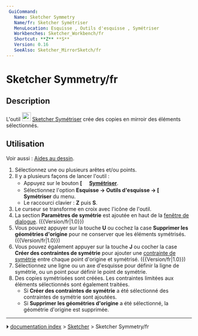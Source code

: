 ```yaml
---
 GuiCommand:
   Name: Sketcher Symmetry
   Name/fr: Sketcher Symétriser
   MenuLocation: Esquisse , Outils d'esquisse , Symétriser
   Workbenches: Sketcher_Workbench/fr
   Shortcut: **Z** **S**
   Version: 0.16
   SeeAlso: Sketcher_MirrorSketch/fr
---
```


# Sketcher Symmetry/fr

## Description

L\'outil <img alt="" src=images/Sketcher_Symmetry.svg  style="width:24px;"> [Sketcher Symétriser](Sketcher_Symmetry/fr.md) crée des copies en mirroir des éléments sélectionnés.



## Utilisation

Voir aussi : [Aides au dessin](Sketcher_Workbench/fr#Aides_au_dessin.md).

1.  Sélectionnez une ou plusieurs arêtes et/ou points.
2.  Il y a plusieurs façons de lancer l\'outil :
    -   Appuyez sur le bouton **[<img src=images/Sketcher_Symmetry.svg style="width:16px"> [Symétriser](Sketcher_Symmetry/fr.md)**.
    -   Sélectionnez l\'option **Esquisse → Outils d'esquisse → [<img src=images/Sketcher_Symmetry.svg style="width:16px"> Symétriser** du menu.
    -   Le raccourci clavier : **Z** puis **S**.
3.  Le curseur se transforme en croix avec l\'icône de l\'outil.
4.  La section **Paramètres de symétrie** est ajoutée en haut de la [fenêtre de dialogue](Sketcher_Dialog/fr.md). ({{Version/fr|1.0}})
5.  Vous pouvez appuyer sur la touche **U** ou cochez la case **Supprimer les géométries d\'origine** pour ne conserver que les éléments symétrisés. ({{Version/fr|1.0}})
6.  Vous pouvez également appuyer sur la touche **J** ou cocher la case **Créer des contraintes de symétrie** pour ajouter une [contrainte de symétrie](Sketcher_ConstrainSymmetric/fr.md) entre chaque point d\'origine et symétrisé. ({{Version/fr|1.0}})
7.  Sélectionnez une ligne ou un axe d\'esquisse pour définir la ligne de symétrie, ou un point pour définir le point de symétrie.
8.  Des copies symétrisées sont créées. Les contraintes limitées aux éléments sélectionnés sont également traitées.
    -   Si **Créer des contraintes de symétrie** a été sélectionné des contraintes de symétrie sont ajoutées.
    -   Si **Supprimer les géométries d\'origine** a été sélectionné, la géométrie d\'origine est supprimée.



---
⏵ [documentation index](../README.md) > [Sketcher](Sketcher_Workbench.md) > Sketcher Symmetry/fr
